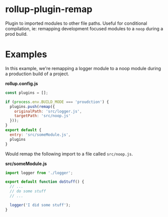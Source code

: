 rollup-plugin-remap
===

Plugin to imported modules to other file paths. Useful for conditional
compilation, ie: remapping development focused modules to a `noop` during a prod
build.

# Examples

In this example, we're remapping a logger module to a noop module during a
production build of a project.

__rollup.config.js__
```js
const plugins = [];

if (process.env.BUILD_MODE === 'proudction') {
  plugins.push(remap({
    originalPath: 'src/logger.js',
    targetPath: 'src/noop.js'
  }));
}
export default {
  entry: 'src/someModule.js',
  plugins
}
```

Would remap the following import to a file called `src/noop.js`.

__src/someModule.js__
```js
import logger from './logger';

export default function doStuff() {
  // ...
  // do some stuff
  // ...

  logger('I did some stuff');
}
```
